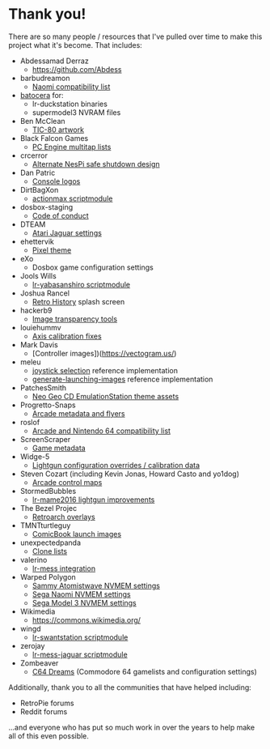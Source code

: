 # Thank you!

There are so many people / resources that I've pulled over time to make this
project what it's become.  That includes:

* Abdessamad Derraz
  * https://github.com/Abdess
* barbudreamon
  * [Naomi compatibility list](https://github.com/libretro/flycast/issues/136)
* [batocera](https://github.com/batocera-linux/lr-duckstation) for:
  * lr-duckstation binaries
  * supermodel3 NVRAM files
* Ben McClean
  * [TIC-80 artwork](https://github.com/BenMcLean/RetroPiePico8)
* Black Falcon Games
  * [PC Engine multitap lists](https://blackfalcongames.net/?p=155)
* crcerror
  * [Alternate NesPi safe shutdown design](https://github.com/crcerror/ES-generic-shutdown)
* Dan Patric
  * [Console logos](https://archive.org/download/console-logos-professionally-redrawn-plus-official-versions)
* DirtBagXon
  * [actionmax scriptmodule](https://github.com/DirtBagXon/actionmax-pi)
* dosbox-staging
  * [Code of conduct](https://github.com/dosbox-staging/dosbox-staging)
* DTEAM
  * [Atari Jaguar settings](https://retropie.org.uk/forum/topic/27999/calling-pi-4-atari-jaguar-fans/8?_=1621951484030)
* ehettervik
  * [Pixel theme](https://github.com/ehettervik)
* eXo
  * Dosbox game configuration settings
* Jools Wills
  * [lr-yabasanshiro scriptmodule](https://github.com/joolswills/RetroPie-Setup/blob/lr-yabasanshiro/scriptmodules/libretrocores/lr-yabasanshiro.sh)
* Joshua Rancel
  * [Retro History](https://www.youtube.com/watch?v=Dwa6LDLZ2rE) splash screen
* hackerb9
  * [Image transparency tools](https://github.com/hackerb9/mktrans)
* louiehummv
  * [Axis calibration fixes](https://retropie.org.uk/forum/topic/28693/a-workaround-for-the-northwest-drift-issue)
* Mark Davis
  * [Controller images])(https://vectogram.us/)
* meleu
  * [joystick selection](https://github.com/meleu/RetroPie-joystick-selection) reference implementation
  * [generate-launching-images](https://github.com/meleu/generate-launching-images) reference implementation
* PatchesSmith
  * [Neo Geo CD EmulationStation theme assets](https://imgur.com/a/C03ixep)
* Progretto-Snaps
  * [Arcade metadata and flyers](https://www.progettosnaps.net/)
* roslof
  * [Arcade and Nintendo 64 compatibility list](https://docs.google.com/spreadsheets/d/1Rq4shU1RUSdcc7cTVWeORMD-mcO6BwXwQ7TGw8f5_zw/edit#gid=1985896929)
* ScreenScraper
  * [Game metadata](https://www.screenscraper.fr/)
* Widge-5
  * [Lightgun configuration overrides / calibration data](https://github.com/Widge-5/sinden-barebones-configs)
* Steven Cozart (including Kevin Jonas, Howard Casto and yo1dog)
  * [Arcade control maps](https://github.com/Texacate/Visual-RetroPie-Control-Maps)
* StormedBubbles
  * [lr-mame2016 lightgun improvements](https://github.com/StormedBubbles/mame2016-libretro)
* The Bezel Projec
  * [Retroarch overlays](https://github.com/thebezelproject)
* TMNTturtleguy
  * [ComicBook launch images](https://github.com/TMNTturtleguy/ComicBook-Theme-Launch-Images-for-Retropie)
* unexpectedpanda
  * [Clone lists](https://github.com/unexpectedpanda/retool-clonelists-metadata)
* valerino
  * [lr-mess integration](https://github.com/valerino/RetroPie-Setup)
* Warped Polygon
  * [Sammy Atomistwave NVMEM settings](https://forums.launchbox-app.com/files/file/3601-sammy-atomiswave-norms-pre-configured-nvmem-testservice-menu-settings-to-play-in-english-free-play-and-unlock-hidden-features/)
  * [Sega Naomi NVMEM settings](https://forums.launchbox-app.com/files/file/3975-sega-naomi-pre-configured-every-hidden-character-unlocked-analogue-volume-and-light-gun-games-calibrated-all-content-unlocked-controls-pre-mapped-correctly-censored-games-uncensored-2-player-mouse-for-flycast-retroarch/)
  * [Sega Model 3 NVMEM settings](https://forums.launchbox-app.com/files/file/3857-sega-model-3-supermodel-git-everything-pre-configured-inc-controls-for-pc-controller-mouse-light-guns-test-menus-configured-free-play-all-games-in-english-2-player-mouse-support-audio-adjusted-layout-imagesthe-whole-9-yards/)
* Wikimedia
  * https://commons.wikimedia.org/
* wingd
  * [lr-swantstation scriptmodule](https://retropie.org.uk/forum/topic/32798/lr-swanstation-scriptmodule) 
* zerojay
  * [lr-mess-jaguar scriptmodule](https://github.com/zerojay/RetroPie-Extras)
* Zombeaver
  * [C64 Dreams](https://www.zombs-lair.com/c64-dreams) (Commodore 64 gamelists and configuration settings)

Additionally, thank you to all the communities that have helped including:

* RetroPie forums
* Reddit forums

...and everyone who has put so much work in over the years to help make all of this even possible.
